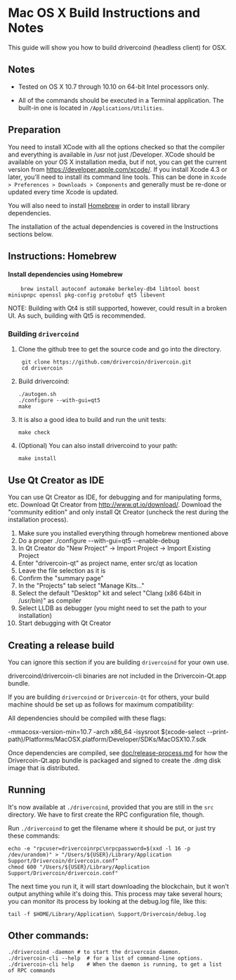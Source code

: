 Mac OS X Build Instructions and Notes
====================================
This guide will show you how to build drivercoind (headless client) for OSX.

Notes
-----

* Tested on OS X 10.7 through 10.10 on 64-bit Intel processors only.

* All of the commands should be executed in a Terminal application. The
built-in one is located in `/Applications/Utilities`.

Preparation
-----------

You need to install XCode with all the options checked so that the compiler
and everything is available in /usr not just /Developer. XCode should be
available on your OS X installation media, but if not, you can get the
current version from https://developer.apple.com/xcode/. If you install
Xcode 4.3 or later, you'll need to install its command line tools. This can
be done in `Xcode > Preferences > Downloads > Components` and generally must
be re-done or updated every time Xcode is updated.

You will also need to install [Homebrew](http://brew.sh) in order to install library
dependencies.

The installation of the actual dependencies is covered in the Instructions
sections below.

Instructions: Homebrew
----------------------

#### Install dependencies using Homebrew

        brew install autoconf automake berkeley-db4 libtool boost miniupnpc openssl pkg-config protobuf qt5 libevent

NOTE: Building with Qt4 is still supported, however, could result in a broken UI. As such, building with Qt5 is recommended.

### Building `drivercoind`

1. Clone the github tree to get the source code and go into the directory.

        git clone https://github.com/drivercoin/drivercoin.git
        cd drivercoin

2.  Build drivercoind:

        ./autogen.sh
        ./configure --with-gui=qt5
        make

3.  It is also a good idea to build and run the unit tests:

        make check

4.  (Optional) You can also install drivercoind to your path:

        make install

Use Qt Creator as IDE
------------------------
You can use Qt Creator as IDE, for debugging and for manipulating forms, etc.
Download Qt Creator from http://www.qt.io/download/. Download the "community edition" and only install Qt Creator (uncheck the rest during the installation process).

1. Make sure you installed everything through homebrew mentioned above 
2. Do a proper ./configure --with-gui=qt5 --enable-debug
3. In Qt Creator do "New Project" -> Import Project -> Import Existing Project
4. Enter "drivercoin-qt" as project name, enter src/qt as location
5. Leave the file selection as it is
6. Confirm the "summary page"
7. In the "Projects" tab select "Manage Kits..."
8. Select the default "Desktop" kit and select "Clang (x86 64bit in /usr/bin)" as compiler
9. Select LLDB as debugger (you might need to set the path to your installation)
10. Start debugging with Qt Creator

Creating a release build
------------------------
You can ignore this section if you are building `drivercoind` for your own use.

drivercoind/drivercoin-cli binaries are not included in the Drivercoin-Qt.app bundle.

If you are building `drivercoind` or `Drivercoin-Qt` for others, your build machine should be set up
as follows for maximum compatibility:

All dependencies should be compiled with these flags:

 -mmacosx-version-min=10.7
 -arch x86_64
 -isysroot $(xcode-select --print-path)/Platforms/MacOSX.platform/Developer/SDKs/MacOSX10.7.sdk

Once dependencies are compiled, see [doc/release-process.md](release-process.md) for how the Drivercoin-Qt.app
bundle is packaged and signed to create the .dmg disk image that is distributed.

Running
-------

It's now available at `./drivercoind`, provided that you are still in the `src`
directory. We have to first create the RPC configuration file, though.

Run `./drivercoind` to get the filename where it should be put, or just try these
commands:

    echo -e "rpcuser=drivercoinrpc\nrpcpassword=$(xxd -l 16 -p /dev/urandom)" > "/Users/${USER}/Library/Application Support/Drivercoin/drivercoin.conf"
    chmod 600 "/Users/${USER}/Library/Application Support/Drivercoin/drivercoin.conf"

The next time you run it, it will start downloading the blockchain, but it won't
output anything while it's doing this. This process may take several hours;
you can monitor its process by looking at the debug.log file, like this:

    tail -f $HOME/Library/Application\ Support/Drivercoin/debug.log

Other commands:
-------

    ./drivercoind -daemon # to start the drivercoin daemon.
    ./drivercoin-cli --help  # for a list of command-line options.
    ./drivercoin-cli help    # When the daemon is running, to get a list of RPC commands
